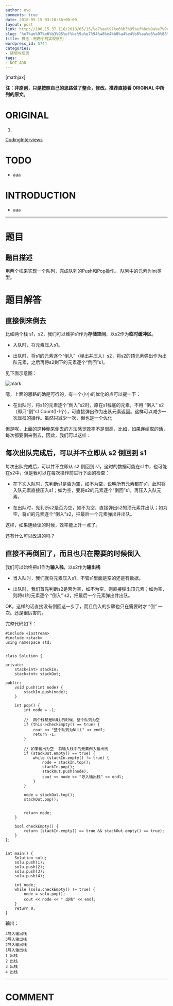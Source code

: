```yaml
---
author: evo
comments: true
date: 2018-05-15 03:10:36+00:00
layout: post
link: http://106.15.37.116/2018/05/15/%e7%ae%97%e6%b3%95%ef%bc%9a%e7%94%a8%e4%b8%a4%e4%b8%aa%e6%a0%88%e5%ae%9e%e7%8e%b0%e9%98%9f%e5%88%97/
slug: '%e7%ae%97%e6%b3%95%ef%bc%9a%e7%94%a8%e4%b8%a4%e4%b8%aa%e6%a0%88%e5%ae%9e%e7%8e%b0%e9%98%9f%e5%88%97'
title: 算法：用两个栈实现队列
wordpress_id: 5744
categories:
- 随想与反思
tags:
- NOT_ADD
---
```


<!-- more -->

[mathjax]

**注：非原创，只是按照自己的思路做了整合，修改。推荐直接看 ORIGINAL 中所列的原文。**


# ORIGINAL






  1.


[CodingInterviews](https://github.com/gatieme/CodingInterviews)







# TODO






  * aaa




# INTRODUCTION






  * aaa





* * *





# 题目




## 题目描述


用两个栈来实现一个队列，完成队列的Push和Pop操作。 队列中的元素为int类型。




# [](https://github.com/gatieme/CodingInterviews/tree/master/007-%E7%94%A8%E4%B8%A4%E4%B8%AA%E6%A0%88%E5%AE%9E%E7%8E%B0%E9%98%9F%E5%88%97#%E5%88%86%E6%9E%90)题目解答




## 直接倒来倒去


比如两个栈 s1，s2，我们可以维护s1作为**存储空间**，以s2作为**临时缓冲区**。




  * 入队时，将元素压入s1。


  * 出队时，将s1的元素逐个“倒入”（弹出并压入）s2，将s2的顶元素弹出作为出队元素，之后再将s2剩下的元素逐个“倒回”s1。


见下面示意图：


![mark](http://pacdb2bfr.bkt.clouddn.com/blog/image/180727/gL4BcjIaBa.png?imageslim)

嗯，上面的思路的确是可行的，有一个小小的优化的点可以提一下：




  * 在出队时，将s1的元素逐个“倒入”s2时，原在s1栈底的元素，不用 “倒入” s2（即只“倒”s1.Count()-1个），可直接弹出作为出队元素返回。这样可以减少一次压栈的操作。虽然只减少一次，但也是一个优化


但是呢，上面的这种倒来倒去的方法感觉效率不是很高，比如，如果连续取的话，每次都要倒来倒去，因此，我们可以这样：


## 每次出队完成后，可以并不立即从 s2 倒回到 s1


每次出队完成后，可以并不立即从 s2 倒回到 s1，这时的数据可能在s1中，也可能在s2中，但是我可以在每次操作前进行下面的检查：




  * 在下次入队时，先判断s1是否为空，如不为空，说明所有元素都在s1，此时将入队元素直接压入s1；如为空，要将s2的元素逐个“倒回”s1，再压入入队元素。


  * 在出队时，先判断s2是否为空，如不为空，直接弹出s2的顶元素并出队；如为空，将s1的元素逐个“倒入”s2，把最后一个元素弹出并出队。


这样，如果连续读的时候，效率能上升一点了。

还有什么可以改进的吗？


## 直接不再倒回了，而且也只在需要的时候倒入


我们可以始终把s1作为**输入栈**，以s2作为**输出栈**




  * 当入队时，我们就将元素压入s1，不管s1里面是空的还是有数据。


  * 出队时，我们首先判断s2是否为空，如不为空，则直接弹出顶元素；如为空，则将s1的元素逐个 “倒入” s2，把最后一个元素弹出并出队。


OK，这样的话直接没有倒回这一步了，而且倒入的步骤也只在需要时才 “倒” 一次。还是很厉害的。

完整代码如下：


    #include <iostream>
    #include <stack>
    using namespace std;


    class Solution {

    private:
    	stack<int> stackIn;
    	stack<int> stackOut;

    public:
    	void push(int node) {
    		stackIn.push(node);
    	}

    	int pop() {
    		int node = -1;

    		//  两个栈都是NULL的时候，整个队列为空
    		if (this->checkEmpty() == true) {
    			cout << "整个队列为NULL" << endl;
    			return -1;
    		}

    		// 如果输出为空  将输入栈中的元素倒入输出栈
    		if (stackOut.empty() == true) {
    			while (stackIn.empty() != true) {
    				node = stackIn.top();
    				stackIn.pop();
    				stackOut.push(node);
    				cout << node << "导入输出栈" << endl;
    			}
    		}

    		node = stackOut.top();
    		stackOut.pop();


    		return node;
    	}

    	bool checkEmpty() {
    		return (stackIn.empty() == true && stackOut.empty() == true);
    	}
    };


    int main() {
    	Solution solu;
    	solu.push(1);
    	solu.push(2);
    	solu.push(3);
    	solu.push(4);

    	int node;
    	while (solu.checkEmpty() != true) {
    		node = solu.pop();
    		cout << node << " 出栈" << endl;
    	}
    	return 0;
    }


输出：


    4导入输出栈
    3导入输出栈
    2导入输出栈
    1导入输出栈
    1 出栈
    2 出栈
    3 出栈
    4 出栈


















* * *





# COMMENT
